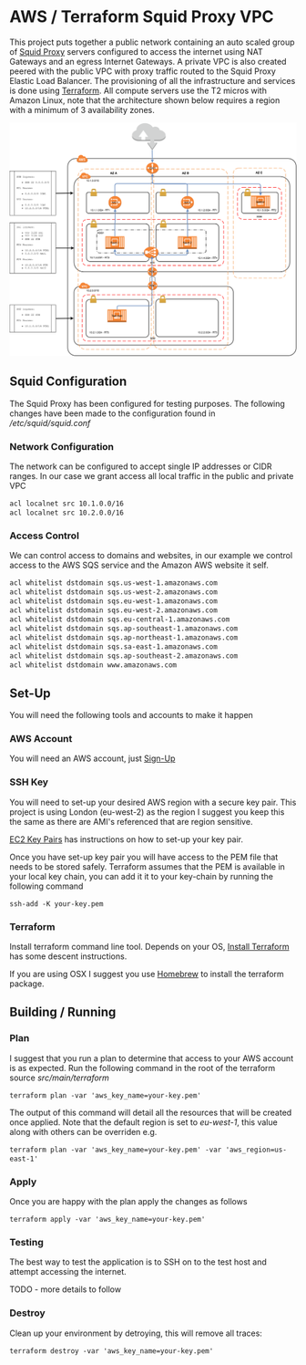 # AWS / Terraform Squid Proxy VPC

This project puts together a public network containing an auto scaled group of [Squid Proxy](http://squid-proxy.net/) servers configured 
to access the internet using NAT Gateways and an egress Internet Gateways. A private VPC is also created peered with the public VPC with proxy 
traffic routed to the Squid Proxy Elastic Load Balancer.
The provisioning of all the infrastructure and services is done using [Terraform](https://www.terraform.io/).
All compute servers use the T2 micros with Amazon Linux, note that the architecture shown below requires a region with a minimum of 3 availability zones.

![Resilent VPC](aws-terraform-squid-proxy-vpc.png)


## Squid Configuration

The Squid Proxy has been configured for testing purposes.
The following changes have been made to the configuration found in _/etc/squid/squid.conf_

### Network Configuration

The network can be configured to accept single IP addresses or CIDR ranges. In our case we grant access all local traffic in 
the public and private VPC

```commandline
acl localnet src 10.1.0.0/16
acl localnet src 10.2.0.0/16
```

### Access Control

We can control access to domains and websites, in our example we control access to the AWS SQS service and the Amazon AWS website it self.

```commandline
acl whitelist dstdomain sqs.us-west-1.amazonaws.com
acl whitelist dstdomain sqs.us-west-2.amazonaws.com
acl whitelist dstdomain sqs.eu-west-1.amazonaws.com
acl whitelist dstdomain sqs.eu-west-2.amazonaws.com
acl whitelist dstdomain sqs.eu-central-1.amazonaws.com
acl whitelist dstdomain sqs.ap-southeast-1.amazonaws.com
acl whitelist dstdomain sqs.ap-northeast-1.amazonaws.com
acl whitelist dstdomain sqs.sa-east-1.amazonaws.com
acl whitelist dstdomain sqs.ap-southeast-2.amazonaws.com
acl whitelist dstdomain www.amazonaws.com
```

## Set-Up

You will need the following tools and accounts to make it happen

### AWS Account

You will need an AWS account, just [Sign-Up](https://aws.amazon.com/free)

### SSH Key

You will need to set-up your desired AWS region with a secure key pair.
This project is using London (eu-west-2) as the region I suggest you keep this the same as there are AMI's referenced that are region sensitive.

[EC2 Key Pairs](http://docs.aws.amazon.com/AWSEC2/latest/UserGuide/ec2-key-pairs.html) has instructions on how to set-up your key pair.

Once you have set-up key pair you will have access to the PEM file that needs to be stored safely.
Terraform assumes that the PEM is available in your local key chain, you can add it it to your key-chain by running the following command

```commandline
ssh-add -K your-key.pem
```

### Terraform

Install terraform command line tool. Depends on your OS, [Install Terraform](https://www.terraform.io/intro/getting-started/install.html) has some descent instructions.

If you are using OSX I suggest you use [Homebrew](https://brew.sh/) to install the terraform package.

## Building / Running

### Plan

I suggest that you run a plan to determine that access to your AWS account is as expected.
Run the following command in the root of the terraform source _src/main/terraform_


```commandline
terraform plan -var 'aws_key_name=your-key.pem'
```

The output of this command will detail all the resources that will be created once applied.
Note that the default region is set to _eu-west-1_, this value along with others can be overriden e.g.

```commandline
terraform plan -var 'aws_key_name=your-key.pem' -var 'aws_region=us-east-1'
```

### Apply

Once you are happy with the plan apply the changes as follows

```commandline
terraform apply -var 'aws_key_name=your-key.pem'
```

### Testing

The best way to test the application is to SSH on to the test host and attempt accessing the internet.

TODO - more details to follow

### Destroy

Clean up your environment by detroying, this will remove all traces:

```commandline
terraform destroy -var 'aws_key_name=your-key.pem'
```
